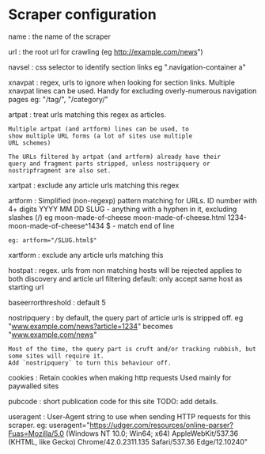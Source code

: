 # Scraper configuration


name
:   the name of the scraper

url
:   the root url for crawling (eg http://example.com/news")

navsel
:   css selector to identify section links
    eg ".navigation-container a"

xnavpat
:   regex, urls to ignore when looking for section links.
    Multiple xnavpat lines can be used.
    Handy for excluding overly-numerous navigation pages
    eg: "/tag/", "/category/"
    

artpat
:   treat urls matching this regex as articles.

    Multiple artpat (and artform) lines can be used, to
    show multiple URL forms (a lot of sites use multiple
    URL schemes)

    The URLs filtered by artpat (and artform) already have their
    query and fragment parts stripped, unless nostripquery or
    nostripfragment are also set.

xartpat
:   exclude any article urls matching this regex

artform
:   Simplified (non-regexp) pattern matching for URLs.
    ID    number with 4+ digits
    YYYY
    MM
    DD
    SLUG   - anything with a hyphen in it, excluding slashes (/)
             eg moon-made-of-cheese
             moon-made-of-cheese.html
             1234-moon-made-of-cheese^1434
    $      - match end of line

    eg: artform="/SLUG.html$"


xartform
:   exclude any article urls matching this

hostpat
:   regex. urls from non matching hosts will be rejected
    applies to both discovery and article url filtering
    default: only accept same host as starting url

baseerrorthreshold
:   default 5

nostripquery
:   by default, the query part of article urls is stripped off.
    eg "www.example.com/news?article=1234" becomes "www.example.com/news"

    Most of the time, the query part is cruft and/or tracking rubbish, but
    some sites will require it.
    Add `nostripquery` to turn this behaviour off.


cookies
:   Retain cookies when making http requests
    Used mainly for paywalled sites

pubcode
:   short publication code for this site
    TODO: add details.

useragent
:   User-Agent string to use when sending HTTP requests for this scraper.
    eg: useragent="https://udger.com/resources/online-parser?Fuas=Mozilla/5.0 (Windows NT 10.0; Win64; x64) AppleWebKit/537.36 (KHTML, like Gecko) Chrome/42.0.2311.135 Safari/537.36 Edge/12.10240"


